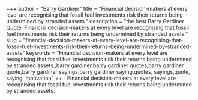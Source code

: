 +++
author = "Barry Gardiner"
title = "Financial decision-makers at every level are recognising that fossil fuel investments risk their returns being undermined by stranded assets."
description = "the best Barry Gardiner Quote: Financial decision-makers at every level are recognising that fossil fuel investments risk their returns being undermined by stranded assets."
slug = "financial-decision-makers-at-every-level-are-recognising-that-fossil-fuel-investments-risk-their-returns-being-undermined-by-stranded-assets"
keywords = "Financial decision-makers at every level are recognising that fossil fuel investments risk their returns being undermined by stranded assets.,barry gardiner,barry gardiner quotes,barry gardiner quote,barry gardiner sayings,barry gardiner saying,quotes, sayings,quote, saying, motivation"
+++
Financial decision-makers at every level are recognising that fossil fuel investments risk their returns being undermined by stranded assets.
